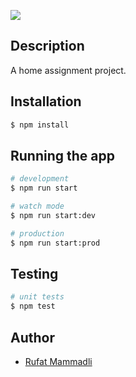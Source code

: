 ![](https://github.com/oop/BookLibraryServices/workflows/Node%20CI/badge.svg)

## Description
A home assignment project.

## Installation
```bash
$ npm install
```

## Running the app

```bash
# development
$ npm run start

# watch mode 
$ npm run start:dev

# production
$ npm run start:prod
```

## Testing

```bash
# unit tests
$ npm test
```

## Author
- [Rufat Mammadli](https://github.com/oop)
